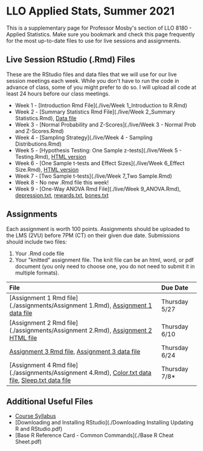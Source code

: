 # LLO Applied Stats, Summer 2021

This is a supplementary page for Professor Mosby's section of LLO 8180 - Applied Statistics. Make sure you bookmark and check this page frequently for the most up-to-date files to use for live sessions and assignments. 

## Live Session RStudio (.Rmd) Files
These are the RStudio files and data files that we will use for our live session meetings each week. While you don't have to run the code in advance of class, some of you might prefer to do so. I will upload all code at least 24 hours before our class meetings.
- Week 1 - [Introduction Rmd File](./live/Week 1_Introduction to R.Rmd)
- Week 2 - [Summary Statistics Rmd File](./live/Week 2_Summary Statistics.Rmd), [Data file](./live/week2data.txt) 
- Week 3 - [Normal Probability and Z-Scores](./live/Week 3 - Normal Prob and Z-Scores.Rmd)
- Week 4 - [Sampling Strategy](./live/Week 4 - Sampling Distributions.Rmd)
- Week 5 - [Hypothesis Testing: One Sample z-tests](./live/Week 5 - Testing.Rmd), [HTML version](./live/Week-5---Testing.html)
- Week 6 - [One Sample t-tests and Effect Sizes](./live/Week 6_Effect Size.Rmd), [HTML version](./live/Week-6_Effect-Size.html)
- Week 7 - [Two Sample t-tests](./live/Week 7_Two Sample.Rmd)
- Week 8 - No new .Rmd file this week!
- Week 9 - [One-Way ANOVA Rmd File](./live/Week 9_ANOVA.Rmd), [depression.txt](./live/depression.txt), [rewards.txt](./live/rewards.txt), [bones.txt](./live/bones.txt)


## Assignments
Each assignment is worth 100 points. Assignments should be uploaded to the LMS (2VU) before 7PM (CT) on their given due date. Submissions should include two files:
1. Your .Rmd code file
2. Your "knitted" assignment file. The knit file can be an html, word, or pdf document (you only need to choose one, you do not need to submit it in multiple formats). 

| File      | Due Date          |
|:-------------|:------------------|
| [Assignment 1 Rmd file](./assignments/Assignment 1.Rmd), [Assignment 1 data file](./assignments/phd.txt) | Thursday 5/27 |
| [Assignment 2 Rmd file](./assignments/Assignment 2.Rmd), [Assignment 2 HTML file](./assignments/Assignment-2.html) | Thursday 6/10 |
| [Assignment 3 Rmd file](./assignments/Assignment-3.Rmd), [Assignment 3 data file](./assignments/weights.txt) | Thursday 6/24 |
| [Assignment 4 Rmd file](./assignments/Assignment 4.Rmd), [Color.txt data file](./assignments/color.txt), [Sleep.txt data file](./assignments/sleep.txt) | Thursday 7/8* |
  

## Additional Useful Files
* [Course Syllabus](./llo_8180_syllabus.pdf)
* [Downloading and Installing RStudio](./Downloading Installing Updating R and RStudio.pdf)
* [Base R Reference Card - Common Commands](./Base R Cheat Sheet.pdf)
